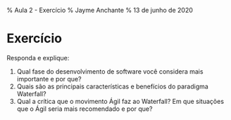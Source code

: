 % Aula 2 - Exercício
% Jayme Anchante
% 13 de junho de 2020

# Exercício

Responda e explique:

1. Qual fase do desenvolvimento de software você considera mais importante e por que?
2. Quais são as principais características e benefícios do paradigma Waterfall?
3. Qual a crítica que o movimento Ágil faz ao Waterfall? Em que situações que o Ágil seria mais recomendado e por que?